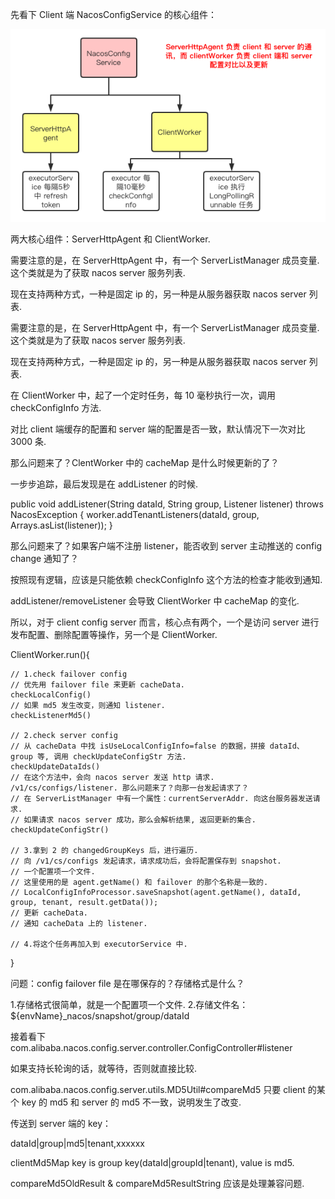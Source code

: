 先看下 Client 端 NacosConfigService 的核心组件：

![Image text](../resource/6/nacos-config-server.png)

两大核心组件：ServerHttpAgent 和 ClientWorker.

需要注意的是，在 ServerHttpAgent 中，有一个 ServerListManager 成员变量. 这个类就是为了获取 nacos server 服务列表.

现在支持两种方式，一种是固定 ip 的，另一种是从服务器获取 nacos server 列表.

需要注意的是，在 ServerHttpAgent 中，有一个 ServerListManager 成员变量. 这个类就是为了获取 nacos server 服务列表.

现在支持两种方式，一种是固定 ip 的，另一种是从服务器获取 nacos server 列表.


在 ClientWorker 中，起了一个定时任务，每 10 毫秒执行一次，调用 checkConfigInfo 方法.

对比 client 端缓存的配置和 server 端的配置是否一致，默认情况下一次对比 3000 条.

那么问题来了？ClentWorker 中的 cacheMap 是什么时候更新的了？

一步步追踪，最后发现是在 addListener 的时候.

public void addListener(String dataId, String group, Listener listener) throws NacosException {
    worker.addTenantListeners(dataId, group, Arrays.asList(listener));
}

那么问题来了？如果客户端不注册 listener，能否收到 server 主动推送的 config change 通知了？

按照现有逻辑，应该是只能依赖 checkConfigInfo 这个方法的检查才能收到通知.

addListener/removeListener 会导致 ClientWorker 中 cacheMap 的变化.

所以，对于 client config server 而言，核心点有两个，一个是访问 server 进行发布配置、删除配置等操作，另一个是 ClientWorker.

ClientWorker.run(){
    
    // 1.check failover config
    // 优先用 failover file 来更新 cacheData.
    checkLocalConfig()
    // 如果 md5 发生改变，则通知 listener.
    checkListenerMd5()

    // 2.check server config
    // 从 cacheData 中找 isUseLocalConfigInfo=false 的数据，拼接 dataId、group 等, 调用 checkUpdateConfigStr 方法.
    checkUpdateDataIds()
    // 在这个方法中，会向 nacos server 发送 http 请求. /v1/cs/configs/listener. 那么问题来了？向那一台发起请求了？
    // 在 ServerListManager 中有一个属性：currentServerAddr. 向这台服务器发送请求.
    // 如果请求 nacos server 成功，那么会解析结果, 返回更新的集合.
    checkUpdateConfigStr()

    // 3.拿到 2 的 changedGroupKeys 后，进行遍历.
    // 向 /v1/cs/configs 发起请求，请求成功后，会将配置保存到 snapshot.
    // 一个配置项一个文件.
    // 这里使用的是 agent.getName() 和 failover 的那个名称是一致的.
    // LocalConfigInfoProcessor.saveSnapshot(agent.getName(), dataId, group, tenant, result.getData());
    // 更新 cacheData.
    // 通知 cacheData 上的 listener.

    // 4.将这个任务再加入到 executorService 中.
}


问题：config failover file 是在哪保存的？存储格式是什么？

1.存储格式很简单，就是一个配置项一个文件.
2.存储文件名：${envName}_nacos/snapshot/group/dataId

接着看下 com.alibaba.nacos.config.server.controller.ConfigController#listener

如果支持长轮询的话，就等待，否则就直接比较.

com.alibaba.nacos.config.server.utils.MD5Util#compareMd5 只要 client 的某个 key 的 md5 和 server 的 md5 不一致，说明发生了改变.

传送到 server 端的 key：

dataId|group|md5|tenant,xxxxxx

clientMd5Map key is group key(dataId|groupId|tenant), value is md5.

compareMd5OldResult & compareMd5ResultString 应该是处理兼容问题.
